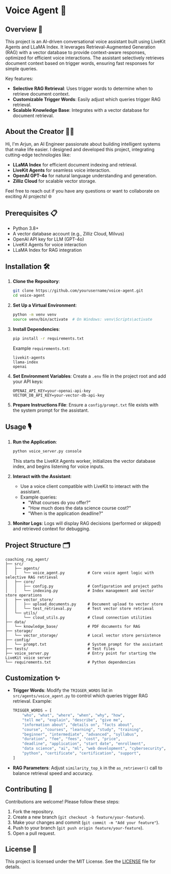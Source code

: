 # Voice Agent 🚀

## Overview 🌟
This project is an AI-driven conversational voice assistant built using LiveKit Agents and LLaMA Index. It leverages Retrieval-Augmented Generation (RAG) with a vector database to provide context-aware responses, optimized for efficient voice interactions. The assistant selectively retrieves document context based on trigger words, ensuring fast responses for simple queries.

Key features:
- **Selective RAG Retrieval**: Uses trigger words to determine when to retrieve document context.
- **Customizable Trigger Words**: Easily adjust which queries trigger RAG retrieval.
- **Scalable Knowledge Base**: Integrates with a vector database for document retrieval.

## About the Creator 👨‍💻
Hi, I'm Arjun, an AI Engineer passionate about building intelligent systems that make life easier. I designed and developed this project, integrating cutting-edge technologies like:
- **LLaMA Index** for efficient document indexing and retrieval.
- **LiveKit Agents** for seamless voice interaction.
- **OpenAI GPT-4o** for natural language understanding and generation.
- **Zilliz Cloud** for scalable vector storage.

Feel free to reach out if you have any questions or want to collaborate on exciting AI projects! 🌐

## Prerequisites 📋
- Python 3.8+
- A vector database account (e.g., Zilliz Cloud, Milvus)
- OpenAI API key for LLM (GPT-4o)
- LiveKit Agents for voice interaction
- LLaMA Index for RAG integration

## Installation 🛠️
1. **Clone the Repository**:
   ```bash
   git clone https://github.com/yourusername/voice-agent.git
   cd voice-agent
   ```

2. **Set Up a Virtual Environment**:
   ```bash
   python -m venv venv
   source venv/bin/activate  # On Windows: venv\Scripts\activate
   ```

3. **Install Dependencies**:
   ```bash
   pip install -r requirements.txt
   ```
   Example `requirements.txt`:
   ```
   livekit-agents
   llama-index
   openai
   ```

4. **Set Environment Variables**:
   Create a `.env` file in the project root and add your API keys:
   ```
   OPENAI_API_KEY=your-openai-api-key
   VECTOR_DB_API_KEY=your-vector-db-api-key
   ```

5. **Prepare Instructions File**:
   Ensure a `config/prompt.txt` file exists with the system prompt for the assistant.

## Usage 🎙️
1. **Run the Application**:
   ```bash
   python voice_server.py console
   ```
   This starts the LiveKit Agents worker, initializes the vector database index, and begins listening for voice inputs.

2. **Interact with the Assistant**:
   - Use a voice client compatible with LiveKit to interact with the assistant.
   - Example queries:
     - "What courses do you offer?"
     - "How much does the data science course cost?"
     - "When is the application deadline?"

3. **Monitor Logs**:
   Logs will display RAG decisions (performed or skipped) and retrieved context for debugging.

## Project Structure 🗂️
```
coaching_rag_agent/
├── src/
│   ├── agents/
│   │   └── voice_agent.py          # Core voice agent logic with selective RAG retrieval
│   ├── core/
│   │   ├── config.py               # Configuration and project paths
│   │   └── indexing.py             # Index management and vector store operations
│   ├── vector_store/
│   │   ├── upload_documents.py     # Document upload to vector store
│   │   └── test_retrieval.py       # Test vector store retrieval
│   └── utils/
│       └── cloud_utils.py          # Cloud connection utilities
├── data/
│   └── knowledge_base/             # PDF documents for RAG
├── storage/
│   └── vector_storage/             # Local vector store persistence
├── config/
│   └── prompt.txt                  # System prompt for the assistant
├── tests/                          # Test files
├── voice_server.py                 # Entry point for starting the LiveKit voice server
└── requirements.txt                # Python dependencies
```

## Customization ✨
- **Trigger Words**: Modify the `TRIGGER_WORDS` list in `src/agents/voice_agent.py` to control which queries trigger RAG retrieval. Example:
  ```python
  TRIGGER_WORDS = [
      "who", "what", "where", "when", "why", "how",
      "tell me", "explain", "describe", "give me",
      "information about", "details on", "facts about",
      "course", "courses", "learning", "study", "training",
      "beginner", "intermediate", "advanced", "syllabus",
      "duration", "fee", "fees", "cost", "price",
      "deadline", "application", "start date", "enrollment",
      "data science", "ai", "ml", "web development", "cybersecurity",
      "python", "certificate", "certification", "support",
  ]
  ```
- **RAG Parameters**: Adjust `similarity_top_k` in the `as_retriever()` call to balance retrieval speed and accuracy.

## Contributing 🤝
Contributions are welcome! Please follow these steps:
1. Fork the repository.
2. Create a new branch (`git checkout -b feature/your-feature`).
3. Make your changes and commit (`git commit -m "Add your feature"`).
4. Push to your branch (`git push origin feature/your-feature`).
5. Open a pull request.

## License 📜
This project is licensed under the MIT License. See the [LICENSE](LICENSE) file for details.